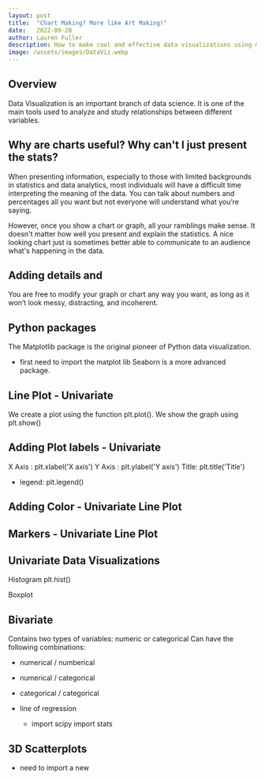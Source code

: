 ```yaml
---
layout: post
title:  "Chart Making? More like Art Making!"
date:   2022-09-28
author: Lauren Fuller
description: How to make cool and effective data visualizations using matplotlib and seaborn in Python
image: /assets/images/DataViz.webp
---
```


## Overview

Data Visualization is an important branch of data science. It is one of the main tools used to analyze and study relationships between different variables. 

## Why are charts useful? Why can't I just present the stats?

When presenting information, especially to those with limited backgrounds in statistics and data analytics, most individuals will have a difficult time interpreting the meaning of the data. You can talk about numbers and percentages all you want but not everyone will understand what you’re saying. 

However, once you show a chart or graph, all your ramblings make sense. It doesn't matter how well you present and explain the statistics. A nice looking chart just is sometimes better able to communicate to an audience what's happening in the data. 

## Adding details and 
You are free to modify your graph or chart any way you want, as long as it won’t look messy, distracting, and incoherent. 
 

## Python packages
The Matplotlib package is the original pioneer of Python data visualization.
- first need to import the matplot lib 
Seaborn is a more advanced package.

## Line Plot - Univariate
We create a plot using the function plt.plot().
We show the graph using plt.show()

## Adding Plot labels - Univariate
X Axis : plt.xlabel('X axis')
Y Axis : plt.ylabel('Y axis')
Title: plt.title('Title')

- legend: plt.legend()

## Adding Color - Univariate Line Plot
## Markers - Univariate Line Plot


## Univariate Data Visualizations
Histogram
plt.hist()

Boxplot

## Bivariate 
Contains two types of variables: numeric or categorical
Can have the following combinations: 
- numerical / numberical
- numerical / categorical
- categorical / categorical

- line of regression
    - import scipy import stats 

## 3D Scatterplots
- need to import a new









